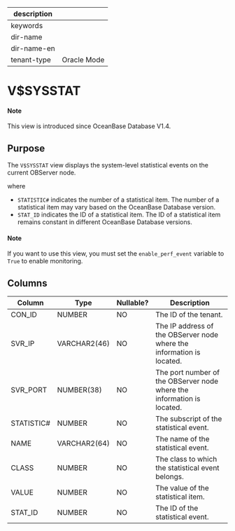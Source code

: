 |description||
|---|---|
|keywords||
|dir-name||
|dir-name-en||
|tenant-type|Oracle Mode|

# V$SYSSTAT

<main id="notice" type='explain'>
  <h4>Note</h4>
  <p>This view is introduced since OceanBase Database V1.4. </p>
</main>

## Purpose

The `V$SYSSTAT` view displays the system-level statistical events on the current OBServer node.

where

* `STATISTIC#` indicates the number of a statistical item. The number of a statistical item may vary based on the OceanBase Database version.
* `STAT_ID` indicates the ID of a statistical item. The ID of a statistical item remains constant in different OceanBase Database versions.

<main id="notice" type='explain'>
  <h4>Note</h4>
  <p>If you want to use this view, you must set the <code>enable_perf_event</code> variable to <code>True</code> to enable monitoring. </p>
</main>

## Columns

| **Column** | **Type** | **Nullable?** | **Description** |
| --- | --- | --- | --- |
| CON_ID | NUMBER | NO | The ID of the tenant. |
| SVR_IP | VARCHAR2(46) | NO | The IP address of the OBServer node where the information is located. |
| SVR_PORT | NUMBER(38) | NO | The port number of the OBServer node where the information is located. |
| STATISTIC# | NUMBER | NO | The subscript of the statistical event. |
| NAME | VARCHAR2(64) | NO | The name of the statistical event. |
| CLASS | NUMBER | NO | The class to which the statistical event belongs. |
| VALUE | NUMBER | NO | The value of the statistical item. |
| STAT_ID | NUMBER | NO | The ID of the statistical event. |

